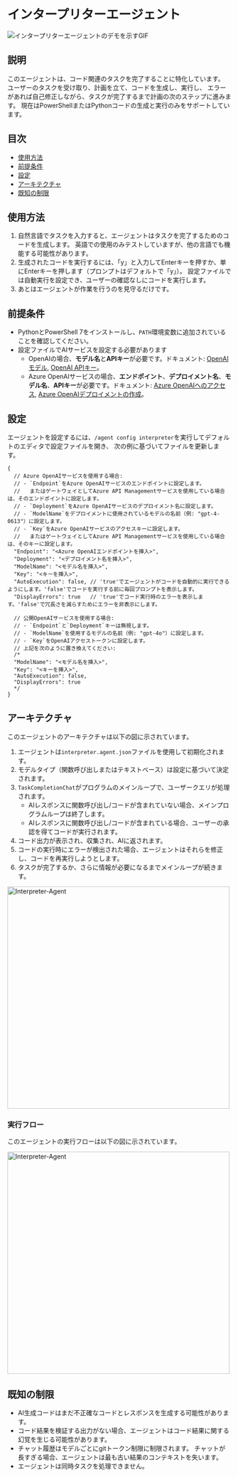 # インタープリターエージェント

![インタープリターエージェントのデモを示すGIF][01]

## 説明

このエージェントは、コード関連のタスクを完了することに特化しています。
ユーザーのタスクを受け取り、計画を立て、コードを生成し、実行し、
エラーがあれば自己修正しながら、タスクが完了するまで計画の次のステップに進みます。
現在はPowerShellまたはPythonコードの生成と実行のみをサポートしています。

## 目次

- [使用方法][02]
- [前提条件][03]
- [設定][04]
- [アーキテクチャ][05]
- [既知の制限][06]

## 使用方法

1. 自然言語でタスクを入力すると、エージェントはタスクを完了するためのコードを生成します。
   英語での使用のみテストしていますが、他の言語でも機能する可能性があります。
2. 生成されたコードを実行するには、「y」と入力してEnterキーを押すか、単にEnterキーを押します（プロンプトはデフォルトで「y」）。
   設定ファイルでは自動実行を設定でき、ユーザーの確認なしにコードを実行します。
3. あとはエージェントが作業を行うのを見守るだけです。

## 前提条件

- PythonとPowerShell 7をインストールし、`PATH`環境変数に追加されていることを確認してください。
- 設定ファイルでAIサービスを設定する必要があります
  - OpenAIの場合、**モデル名**と**APIキー**が必要です。ドキュメント: [OpenAIモデル][10], [OpenAI APIキー][09]。
  - Azure OpenAIサービスの場合、**エンドポイント**、**デプロイメント名**、**モデル名**、**APIキー**が必要です。ドキュメント: [Azure OpenAIへのアクセス][07], [Azure OpenAIデプロイメントの作成][08]。

## 設定

エージェントを設定するには、`/agent config interpreter`を実行してデフォルトのエディタで設定ファイルを開き、
次の例に基づいてファイルを更新します。

```jsonc
{
  // Azure OpenAIサービスを使用する場合:
  // - `Endpoint`をAzure OpenAIサービスのエンドポイントに設定します。
  //   またはゲートウェイとしてAzure API Managementサービスを使用している場合は、そのエンドポイントに設定します。
  // - `Deployment`をAzure OpenAIサービスのデプロイメント名に設定します。
  // - `ModelName`をデプロイメントに使用されているモデルの名前（例: "gpt-4-0613"）に設定します。
  // - `Key`をAzure OpenAIサービスのアクセスキーに設定します。
  //   またはゲートウェイとしてAzure API Managementサービスを使用している場合は、そのキーに設定します。
  "Endpoint": "<Azure OpenAIエンドポイントを挿入>",
  "Deployment": "<デプロイメント名を挿入>",
  "ModelName": "<モデル名を挿入>",
  "Key": "<キーを挿入>",
  "AutoExecution": false, // 'true'でエージェントがコードを自動的に実行できるようにします。'false'でコードを実行する前に毎回プロンプトを表示します。
  "DisplayErrors": true   // 'true'でコード実行時のエラーを表示します。'false'で冗長さを減らすためにエラーを非表示にします。

  // 公開OpenAIサービスを使用する場合:
  // - `Endpoint`と`Deployment`キーは無視します。
  // - `ModelName`を使用するモデルの名前（例: "gpt-4o"）に設定します。
  // - `Key`をOpenAIアクセストークンに設定します。
  // 上記を次のように置き換えてください:
  /*
  "ModelName": "<モデル名を挿入>",
  "Key": "<キーを挿入>",
  "AutoExecution": false,
  "DisplayErrors": true
  */
}
```

## アーキテクチャ

このエージェントのアーキテクチャは以下の図に示されています。

1. エージェントは`interpreter.agent.json`ファイルを使用して初期化されます。
2. モデルタイプ（関数呼び出しまたはテキストベース）は設定に基づいて決定されます。
3. `TaskCompletionChat`がプログラムのメインループで、ユーザークエリが処理されます。
   - AIレスポンスに関数呼び出し/コードが含まれていない場合、メインプログラムループは終了します。
   - AIレスポンスに関数呼び出し/コードが含まれている場合、ユーザーの承認を得てコードが実行されます。
4. コード出力が表示され、収集され、AIに返されます。
5. コードの実行時にエラーが検出された場合、エージェントはそれらを修正し、コードを再実行しようとします。
6. タスクが完了するか、さらに情報が必要になるまでメインループが続きます。

<img src="./assets/Interpreter-Agent-Architecture.png" alt="Interpreter-Agent" width="500"/>

### 実行フロー

このエージェントの実行フローは以下の図に示されています。

<img src="./assets/InterpreterAgentFlowChart.png" alt="Interpreter-Agent" width="500"/>

## 既知の制限

- AI生成コードはまだ不正確なコードとレスポンスを生成する可能性があります。
- コード結果を検証する出力がない場合、エージェントはコード結果に関する幻覚を生じる可能性があります。
- チャット履歴はモデルごとにgitトークン制限に制限されます。
  チャットが長すぎる場合、エージェントは最も古い結果のコンテキストを失います。
- エージェントは同時タスクを処理できません。

<!-- リンク参照 -->
[01]: ./assets/InterpreterAgentDemoSpedUp.gif
[02]: #使用方法
[03]: #前提条件
[04]: #設定
[05]: #アーキテクチャ
[06]: #既知の制限
[07]: https://aka.ms/oai/access?azure-portal=true
[08]: https://learn.microsoft.com/azure/ai-services/openai/how-to/create-resource?pivots=web-portal
[09]: https://platform.openai.com/api-keys
[10]: https://platform.openai.com/docs/models